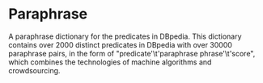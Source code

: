 # Paraphrase
A paraphrase dictionary for the predicates in DBpedia.
This dictionary contains over 2000 distinct predicates in DBpedia with over 30000 paraphrase pairs, in the form of "predicate'\t'paraphrase phrase'\t'score", which combines the technologies of machine algorithms and crowdsourcing.
